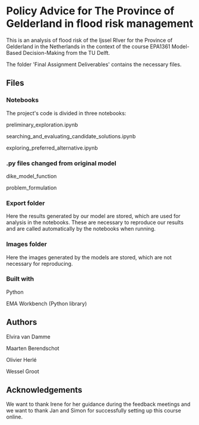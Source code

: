# Policy Advice for The Province of Gelderland in flood risk management

This is an analysis of flood risk of the Ijssel RIver for the Province of Gelderland in the Netherlands in the context of the course EPA1361 Model-Based Decision-Making from the TU Delft.


The folder 'Final Assignment Deliverables' contains the necessary files.

## Files

### Notebooks
The project's code is divided in three notebooks: 

preliminary_exploration.ipynb

searching_and_evaluating_candidate_solutions.ipynb

exploring_preferred_alternative.ipynb

### .py files changed from original model

dike_model_function

problem_formulation



### Export folder

Here the results generated by our model are stored, which are used for analysis in the notebooks. These are necessary to reproduce our results and are called automatically by the notebooks when running.

### Images folder
Here the images generated by the models are stored, which are not necessary for reproducing.


### Built with

Python

EMA Workbench (Python library)

## Authors

Elvira van Damme

Maarten Berendschot

Olivier Herlé

Wessel Groot

## Acknowledgements
We want to thank Irene for her guidance during the feedback meetings and we want to thank Jan and Simon for successfully setting up this course online.
